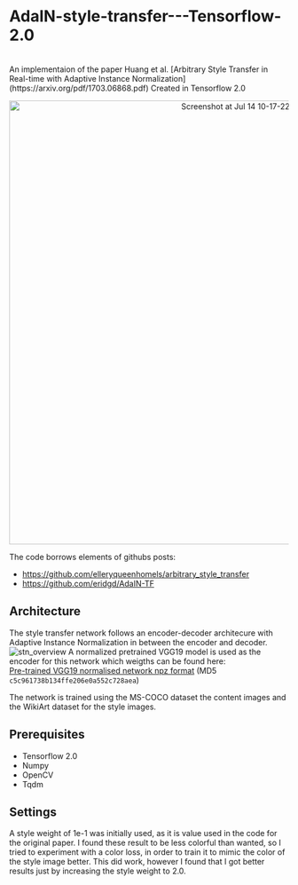 # AdaIN-style-transfer---Tensorflow-2.0


<br>
An implementaion of the paper Huang et al. [Arbitrary Style Transfer in Real-time with Adaptive Instance Normalization](https://arxiv.org/pdf/1703.06868.pdf) Created in Tensorflow 2.0
<br>

<p align="center">
<img width="800" alt="Screenshot at Jul 14 10-17-22" src="https://user-images.githubusercontent.com/6470685/178936241-399f8861-e903-4b1b-900f-9a7d931d045b.png">
  
</p>


The code borrows elements of githubs posts: <br>
- https://github.com/elleryqueenhomels/arbitrary_style_transfer <br>
- https://github.com/eridgd/AdaIN-TF <br>

## Architecture
The style transfer network follows an encoder-decoder architecure with Adaptive Instance Normalization in between the encoder and decoder.
![stn_overview](https://user-images.githubusercontent.com/13844740/33978899-d428bf2e-e0dc-11e7-9114-41b6fb8921a7.jpg)
A normalized pretrained VGG19 model is used as the encoder for this network which weigths can be found here: <br>
[Pre-trained VGG19 normalised network npz format](https://s3-us-west-2.amazonaws.com/wengaoye/vgg19_normalised.npz) (MD5 `c5c961738b134ffe206e0a552c728aea`)


The network is trained using the MS-COCO dataset the content images and the WikiArt dataset for the style images.


## Prerequisites
- Tensorflow 2.0
- Numpy
- OpenCV
- Tqdm

## Settings
A style weight of 1e-1 was initially used, as it is value used in the code for the original paper. I found these result to be less colorful than wanted, so I tried to experiment with a color loss, in order to train it to mimic the color of the style image better. This did work, however I found that I got better results just by increasing the style weight to 2.0. 
